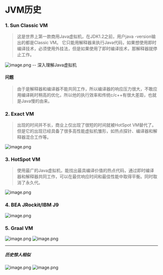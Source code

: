# JVM历史

### 1. Sun Classic VM
> 这是世界上第一款商用Java虚拟机，在JDK1.2之前，用户java -version输出的都是Classic VM。
> 它只能用解释器来执行Java代码，如果想使用即时编译技术，必须使用外挂法，但是如果使用了即时编译技术，那解释器就停止工作。

![image.png](https://cdn.nlark.com/yuque/0/2021/png/454950/1633941823292-9b14e118-7fdf-45de-ac83-f04f64d07234.png#clientId=udefba290-aa46-4&from=paste&height=416&id=u8b21b569&name=image.png&originHeight=416&originWidth=906&originalType=binary&ratio=1&size=80323&status=done&style=none&taskId=uafbec9b5-67a2-4349-84e7-1ec724547d6&width=906)
-- 深入理解Java虚拟机

#### 问题
> 由于是解释器和编译器不能共同工作，所以编译器的响应压力很大，不敢应用编译耗时稍高的优化，所以他的执行效率和传统c/c++有很大差距，也就是Java慢的由来。


### 2. Exact VM
> 出现的时间并不长，商业上仅出现了很短的时间就被HotSpot VM替代了。但是它的出现已经具备了很多高性能虚拟机雏形，如热点探针、编译器和解释器混合工作等。

![image.png](https://cdn.nlark.com/yuque/0/2021/png/454950/1633943256298-a4da17b7-09ea-4e60-a68c-2240c67997b6.png#clientId=udefba290-aa46-4&from=paste&height=770&id=u953723cb&name=image.png&originHeight=770&originWidth=881&originalType=binary&ratio=1&size=210189&status=done&style=none&taskId=ucc40c894-957d-4724-8a78-934894cb4d2&width=881)

### 3. HotSpot VM
> 使用最广的Java虚拟机，能找出最具编译价值的热点代码，通过即时编译器和解释器共同工作，可以在最优响应时间和最佳性能中取得平衡。同时取消了永久代。

![image.png](https://cdn.nlark.com/yuque/0/2021/png/454950/1633944730307-a08861e8-9623-4c77-992c-730d9b30d50a.png#clientId=udefba290-aa46-4&from=paste&height=1006&id=u83344cd1&name=image.png&originHeight=1006&originWidth=937&originalType=binary&ratio=1&size=284442&status=done&style=none&taskId=ufe25282d-ae16-4336-8fc1-aa37109aad1&width=937)
### 4. BEA JRockit/IBM J9
![image.png](https://cdn.nlark.com/yuque/0/2021/png/454950/1633946226523-cfb41273-75f9-4c62-ba6a-6970d2190566.png#clientId=udefba290-aa46-4&from=paste&height=991&id=u9ddd6635&name=image.png&originHeight=991&originWidth=854&originalType=binary&ratio=1&size=282510&status=done&style=none&taskId=u3e4c2f75-b2f7-4d7a-8945-bdcdafa38ed&width=854)
### 5. Graal VM
![image.png](https://cdn.nlark.com/yuque/0/2021/png/454950/1633947413635-5de2380d-dcee-4f34-be1f-f83cbebfdfd1.png#clientId=udefba290-aa46-4&from=paste&height=995&id=u695ba788&name=image.png&originHeight=995&originWidth=869&originalType=binary&ratio=1&size=284389&status=done&style=none&taskId=udbf067df-1405-41b1-88dc-e4f17143aec&width=869)
![image.png](https://cdn.nlark.com/yuque/0/2021/png/454950/1633947723429-98034ad8-b5e9-47de-8539-09d1baaa1716.png#clientId=udefba290-aa46-4&from=paste&height=1000&id=uacd925f4&name=image.png&originHeight=1000&originWidth=864&originalType=binary&ratio=1&size=264723&status=done&style=none&taskId=ubfe49895-60c0-45f4-9c21-5abd682b3e0&width=864)

---


##### 历史惊人相似
![image.png](https://cdn.nlark.com/yuque/0/2021/png/454950/1633946805490-6a8b1d12-f017-411a-8b95-db2da407ffbc.png#clientId=udefba290-aa46-4&from=paste&height=741&id=u37f5db5d&name=image.png&originHeight=741&originWidth=933&originalType=binary&ratio=1&size=189545&status=done&style=none&taskId=u780667d0-bc09-4170-afaf-d8c4855b21c&width=933)
![image.png](https://cdn.nlark.com/yuque/0/2021/png/454950/1633946907582-2ad46265-a6cc-4c9a-ae08-7cd146379e9f.png#clientId=udefba290-aa46-4&from=paste&height=989&id=u0a9cf7ae&name=image.png&originHeight=989&originWidth=916&originalType=binary&ratio=1&size=274492&status=done&style=none&taskId=u885c24a0-0d67-4625-99bb-74b22f66c1e&width=916)
